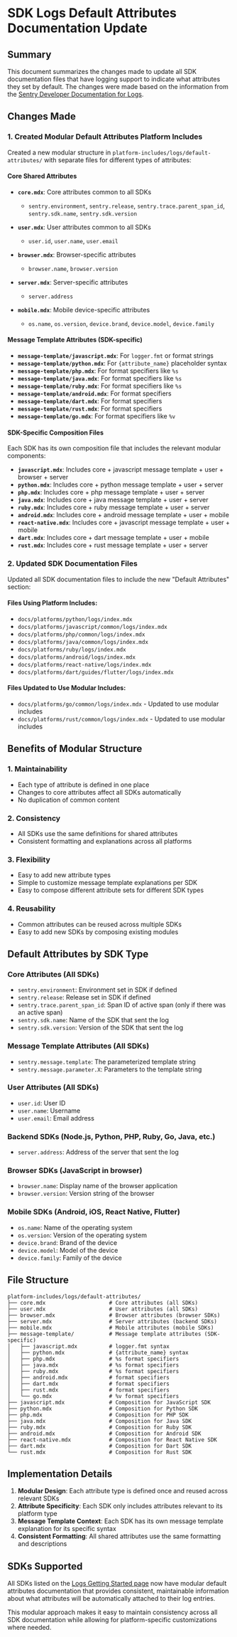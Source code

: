 # SDK Logs Default Attributes Documentation Update

## Summary

This document summarizes the changes made to update all SDK documentation files that have logging support to indicate what attributes they set by default. The changes were made based on the information from the [Sentry Developer Documentation for Logs](https://develop.sentry.dev/sdk/telemetry/logs/#default-attributes).

## Changes Made

### 1. Created Modular Default Attributes Platform Includes

Created a new modular structure in `platform-includes/logs/default-attributes/` with separate files for different types of attributes:

#### Core Shared Attributes
- **`core.mdx`**: Core attributes common to all SDKs
  - `sentry.environment`, `sentry.release`, `sentry.trace.parent_span_id`, `sentry.sdk.name`, `sentry.sdk.version`

- **`user.mdx`**: User attributes common to all SDKs
  - `user.id`, `user.name`, `user.email`

- **`browser.mdx`**: Browser-specific attributes
  - `browser.name`, `browser.version`

- **`server.mdx`**: Server-specific attributes
  - `server.address`

- **`mobile.mdx`**: Mobile device-specific attributes
  - `os.name`, `os.version`, `device.brand`, `device.model`, `device.family`

#### Message Template Attributes (SDK-specific)
- **`message-template/javascript.mdx`**: For `logger.fmt` or format strings
- **`message-template/python.mdx`**: For `{attribute_name}` placeholder syntax
- **`message-template/php.mdx`**: For format specifiers like `%s`
- **`message-template/java.mdx`**: For format specifiers like `%s`
- **`message-template/ruby.mdx`**: For format specifiers like `%s`
- **`message-template/android.mdx`**: For format specifiers
- **`message-template/dart.mdx`**: For format specifiers
- **`message-template/rust.mdx`**: For format specifiers
- **`message-template/go.mdx`**: For format specifiers like `%v`

#### SDK-Specific Composition Files
Each SDK has its own composition file that includes the relevant modular components:

- **`javascript.mdx`**: Includes core + javascript message template + user + browser + server
- **`python.mdx`**: Includes core + python message template + user + server
- **`php.mdx`**: Includes core + php message template + user + server
- **`java.mdx`**: Includes core + java message template + user + server
- **`ruby.mdx`**: Includes core + ruby message template + user + server
- **`android.mdx`**: Includes core + android message template + user + mobile
- **`react-native.mdx`**: Includes core + javascript message template + user + mobile
- **`dart.mdx`**: Includes core + dart message template + user + mobile
- **`rust.mdx`**: Includes core + rust message template + user + server

### 2. Updated SDK Documentation Files

Updated all SDK documentation files to include the new "Default Attributes" section:

#### Files Using Platform Includes:
- `docs/platforms/python/logs/index.mdx`
- `docs/platforms/javascript/common/logs/index.mdx`
- `docs/platforms/php/common/logs/index.mdx`
- `docs/platforms/java/common/logs/index.mdx`
- `docs/platforms/ruby/logs/index.mdx`
- `docs/platforms/android/logs/index.mdx`
- `docs/platforms/react-native/logs/index.mdx`
- `docs/platforms/dart/guides/flutter/logs/index.mdx`

#### Files Updated to Use Modular Includes:
- `docs/platforms/go/common/logs/index.mdx` - Updated to use modular includes
- `docs/platforms/rust/common/logs/index.mdx` - Updated to use modular includes

## Benefits of Modular Structure

### 1. **Maintainability**
- Each type of attribute is defined in one place
- Changes to core attributes affect all SDKs automatically
- No duplication of common content

### 2. **Consistency**
- All SDKs use the same definitions for shared attributes
- Consistent formatting and explanations across all platforms

### 3. **Flexibility**
- Easy to add new attribute types
- Simple to customize message template explanations per SDK
- Easy to compose different attribute sets for different SDK types

### 4. **Reusability**
- Common attributes can be reused across multiple SDKs
- Easy to add new SDKs by composing existing modules

## Default Attributes by SDK Type

### Core Attributes (All SDKs)
- `sentry.environment`: Environment set in SDK if defined
- `sentry.release`: Release set in SDK if defined
- `sentry.trace.parent_span_id`: Span ID of active span (only if there was an active span)
- `sentry.sdk.name`: Name of the SDK that sent the log
- `sentry.sdk.version`: Version of the SDK that sent the log

### Message Template Attributes (All SDKs)
- `sentry.message.template`: The parameterized template string
- `sentry.message.parameter.X`: Parameters to the template string

### User Attributes (All SDKs)
- `user.id`: User ID
- `user.name`: Username
- `user.email`: Email address

### Backend SDKs (Node.js, Python, PHP, Ruby, Go, Java, etc.)
- `server.address`: Address of the server that sent the log

### Browser SDKs (JavaScript in browser)
- `browser.name`: Display name of the browser application
- `browser.version`: Version string of the browser

### Mobile SDKs (Android, iOS, React Native, Flutter)
- `os.name`: Name of the operating system
- `os.version`: Version of the operating system
- `device.brand`: Brand of the device
- `device.model`: Model of the device
- `device.family`: Family of the device

## File Structure

```
platform-includes/logs/default-attributes/
├── core.mdx                    # Core attributes (all SDKs)
├── user.mdx                    # User attributes (all SDKs)
├── browser.mdx                 # Browser attributes (browser SDKs)
├── server.mdx                  # Server attributes (backend SDKs)
├── mobile.mdx                  # Mobile attributes (mobile SDKs)
├── message-template/           # Message template attributes (SDK-specific)
│   ├── javascript.mdx          # logger.fmt syntax
│   ├── python.mdx              # {attribute_name} syntax
│   ├── php.mdx                 # %s format specifiers
│   ├── java.mdx                # %s format specifiers
│   ├── ruby.mdx                # %s format specifiers
│   ├── android.mdx             # format specifiers
│   ├── dart.mdx                # format specifiers
│   ├── rust.mdx                # format specifiers
│   └── go.mdx                  # %v format specifiers
├── javascript.mdx              # Composition for JavaScript SDK
├── python.mdx                  # Composition for Python SDK
├── php.mdx                     # Composition for PHP SDK
├── java.mdx                    # Composition for Java SDK
├── ruby.mdx                    # Composition for Ruby SDK
├── android.mdx                 # Composition for Android SDK
├── react-native.mdx            # Composition for React Native SDK
├── dart.mdx                    # Composition for Dart SDK
└── rust.mdx                    # Composition for Rust SDK
```

## Implementation Details

1. **Modular Design**: Each attribute type is defined once and reused across relevant SDKs
2. **Attribute Specificity**: Each SDK only includes attributes relevant to its platform type
3. **Message Template Context**: Each SDK has its own message template explanation for its specific syntax
4. **Consistent Formatting**: All shared attributes use the same formatting and descriptions

## SDKs Supported

All SDKs listed on the [Logs Getting Started page](https://docs.sentry.io/product/explore/logs/getting-started/) now have modular default attributes documentation that provides consistent, maintainable information about what attributes will be automatically attached to their log entries.

This modular approach makes it easy to maintain consistency across all SDK documentation while allowing for platform-specific customizations where needed.